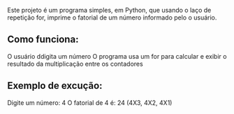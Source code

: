 Este projeto é um programa simples, em Python, que usando o laço de repetição for, imprime o fatorial de um número informado pelo o usuário.

## Como funciona:

O usuário ddigita um número 
O programa usa um for para calcular e exibir o resultado da multiplicação entre os contadores 

## Exemplo de excução:

Digite um número: 4
O fatorial de 4 é: 24 (4X3, 4X2, 4X1)

